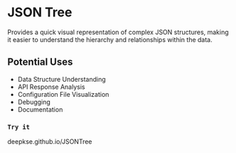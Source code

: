# JSON Tree

Provides a quick visual representation of complex JSON structures, making it easier to understand the hierarchy and relationships within the data.

## Potential Uses

* Data Structure Understanding
* API Response Analysis
* Configuration File Visualization
* Debugging
* Documentation

### `Try it`

deepkse.github.io/JSONTree